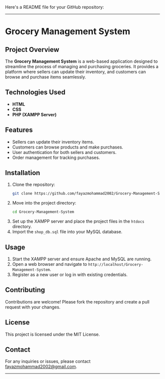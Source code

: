 Here's a README file for your GitHub repository:

---

# Grocery Management System

## Project Overview
The **Grocery Management System** is a web-based application designed to streamline the process of managing and purchasing groceries. It provides a platform where sellers can update their inventory, and customers can browse and purchase items seamlessly.

## Technologies Used
- **HTML**
- **CSS**
- **PHP (XAMPP Server)**

## Features
- Sellers can update their inventory items.
- Customers can browse products and make purchases.
- User authentication for both sellers and customers.
- Order management for tracking purchases.

## Installation
1. Clone the repository:
   ```bash
   git clone https://github.com/fayazmohammad2002/Grocery-Management-System.git
   ```
2. Move into the project directory:
   ```bash
   cd Grocery-Management-System
   ```
3. Set up the XAMPP server and place the project files in the `htdocs` directory.
4. Import the `shop_db.sql` file into your MySQL database.

## Usage
1. Start the XAMPP server and ensure Apache and MySQL are running.
2. Open a web browser and navigate to `http://localhost/Grocery-Management-System`.
3. Register as a new user or log in with existing credentials.

## Contributing
Contributions are welcome! Please fork the repository and create a pull request with your changes.

## License
This project is licensed under the MIT License.

## Contact
For any inquiries or issues, please contact fayazmohammad2002@gmail.com.

---
